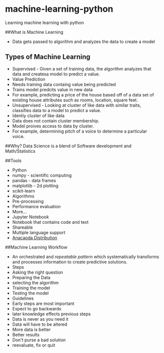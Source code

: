 # machine-learning-python
Learning machine learning with python

##What is Machine Learning
- Data gets passed to algorithm and analyzes the data to create a model
## Types of Machine Learning
- Supervised - Given a set of training data, the algorithm analyzes that data and createsa  model to predict a value. 
 - Value Prediction
 - Needs training data containg value being predicted
 - Trains model predcits value in new data
 - For example, predicting a price of the house based off of a data set of existing house attributes such as rooms, location, square feet.
- Unsupervised - Looking at cluster of like data with similar traits, classifies data to a model to predict a value. 
 - Identiy cluster of like data
 - Data does not contain cluster membership.
 - Model proives access to data by cluster. 
 - For example, determining pitch of a voice to determine a particular voice.

##Why?
Data Science is a blend of Software development and Math/Statistics

##Tools
- Python
 - numpy - scientific computing
 - pandas - data frames
 - matplotlib - 2d plotting
 - scikit-learn
  - Algorithms
  - Pre-processing
  - Performance evaluation
  - More...
- Jupyter Notebook
 - Notebook that contains code and text
 - Shareable
 - Multiple language support
 - [Anacaoda Distribution](https://www.continuum.io/downloads)

##Machine Learning Workflow
- An orchestrated and *repeatable pattern* which systematically transforms and processes information to create predictive solutions.
- Steps
 - Asking the right question
 - Preparing the Data
 - selecting the algorithm
 - Training the model
 - Testing the model
- Guidelines
 - Early steps are most important
 - Expect to go backwards 
  - later knowledge effects previous steps
- Data is never as you need it
 - Data will have to be altered
- More data is better
 - Better results
- Don't purse a bad solution
 - reevaluate, fix or quit
